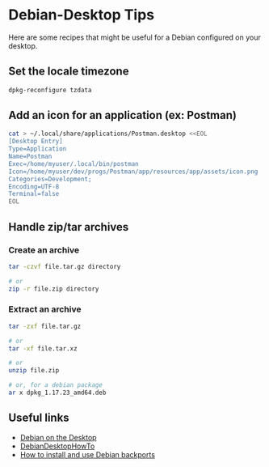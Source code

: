 # Debian-Desktop Tips

Here are some recipes that might be useful for a Debian configured on your desktop.


## Set the locale timezone
```bash
dpkg-reconfigure tzdata
```


## Add an icon for an application (ex: Postman)
```bash
cat > ~/.local/share/applications/Postman.desktop <<EOL
[Desktop Entry]
Type=Application
Name=Postman
Exec=/home/myuser/.local/bin/postman
Icon=/home/myuser/dev/progs/Postman/app/resources/app/assets/icon.png
Categories=Development;
Encoding=UTF-8
Terminal=false
EOL
```


## Handle zip/tar archives

### Create an archive
```bash
tar -czvf file.tar.gz directory

# or
zip -r file.zip directory
```

### Extract an archive
```bash
tar -zxf file.tar.gz

# or
tar -xf file.tar.xz

# or
unzip file.zip

# or, for a debian package
ar x dpkg_1.17.23_amd64.deb
```


## Useful links
* [Debian on the Desktop](https://www.debian.org/devel/debian-desktop/index.en.html)
* [DebianDesktopHowTo](https://wiki.debian.org/DebianDesktopHowTo)
* [How to install and use Debian backports](https://linuxconfig.org/how-to-install-and-use-debian-backports)
